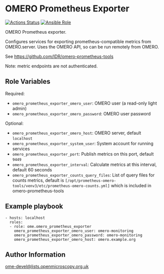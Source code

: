 OMERO Prometheus Exporter
=========================

[![Actions Status](https://github.com/ome/ansible-role-omero-prometheus-exporter/workflows/Molecule/badge.svg)](https://github.com/ome/ansible-role-omero-prometheus-exporter/actions)
[![Ansible Role](https://img.shields.io/ansible/role/41332.svg)](https://galaxy.ansible.com/ome/omero_prometheus_exporter/)

OMERO Prometheus exporter.

Configures services for exporting prometheus-compatible metrics from OMERO.server.
Uses the OMERO API, so can be run remotely from OMERO.

See https://github.com/IDR/omero-prometheus-tools

Note: metric endpoints are not authenticated.


Role Variables
--------------

Required:
- `omero_prometheus_exporter_omero_user`: OMERO user (a read-only light admin)
- `omero_prometheus_exporter_omero_password`: OMERO user password

Optional:
- `omero_prometheus_exporter_omero_host`: OMERO server, default `localhost`
- `omero_prometheus_exporter_system_user`: System account for running services
- `omero_prometheus_exporter_port`: Publish metrics on this port, default `9449`
- `omero_prometheus_exporter_interval`: Calculate metrics at this interval, default 60 seconds
- `omero_prometheus_exporter_counts_query_files`: List of query files for counts metrics, default is `[/opt/prometheus-omero-tools/venv3/etc/prometheus-omero-counts.yml]` which is included in omero-prometheus-tools


Example playbook
----------------

    - hosts: localhost
      roles:
      - role: ome.omero_prometheus_exporter
        omero_prometheus_exporter_omero_user: omero-monitoring
        omero_prometheus_exporter_omero_password: omero-monitoring
        omero_prometheus_exporter_omero_host: omero.example.org


Author Information
------------------

ome-devel@lists.openmicroscopy.org.uk

